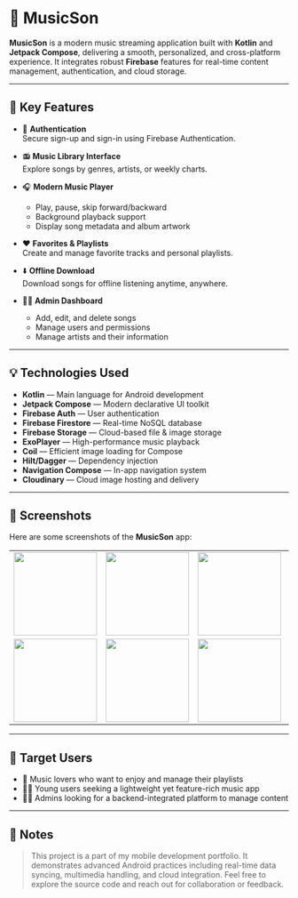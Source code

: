 # 🎵 MusicSon

**MusicSon** is a modern music streaming application built with **Kotlin** and **Jetpack Compose**, delivering a smooth, personalized, and cross-platform experience. It integrates robust **Firebase** features for real-time content management, authentication, and cloud storage.

---

## 🚀 Key Features

- 🔐 **Authentication**  
  Secure sign-up and sign-in using Firebase Authentication.

- 📻 **Music Library Interface**  
  Explore songs by genres, artists, or weekly charts.

- 🎧 **Modern Music Player**  
  - Play, pause, skip forward/backward  
  - Background playback support  
  - Display song metadata and album artwork

- ❤️ **Favorites & Playlists**  
  Create and manage favorite tracks and personal playlists.

- ⬇️ **Offline Download**  
  Download songs for offline listening anytime, anywhere.

- 🧑‍💼 **Admin Dashboard**  
  - Add, edit, and delete songs  
  - Manage users and permissions  
  - Manage artists and their information

---

## 💡 Technologies Used

- **Kotlin** — Main language for Android development  
- **Jetpack Compose** — Modern declarative UI toolkit  
- **Firebase Auth** — User authentication  
- **Firebase Firestore** — Real-time NoSQL database  
- **Firebase Storage** — Cloud-based file & image storage  
- **ExoPlayer** — High-performance music playback  
- **Coil** — Efficient image loading for Compose  
- **Hilt/Dagger** — Dependency injection  
- **Navigation Compose** — In-app navigation system  
- **Cloudinary** — Cloud image hosting and delivery

---

## 📸 Screenshots

Here are some screenshots of the **MusicSon** app:

<table align="center">
  <tr>
    <td><img src="https://res.cloudinary.com/dq64aidpx/image/upload/v1752124073/z6789895816875_427be0a774aec2fcf653d4faeb7119b2_dyh3xw.jpg" width="150"/></td>
    <td><img src="https://res.cloudinary.com/dq64aidpx/image/upload/v1752124074/z6789895829816_7a71bd31e8531994c34e8cf336516528_yubp0y.jpg" width="150"/></td>
    <td><img src="https://res.cloudinary.com/dq64aidpx/image/upload/v1752124074/z6789895840217_45ced197aa5582745146d8763a2b630b_fnvqfv.jpg" width="150"/></td>
    <td><img src="https://res.cloudinary.com/dq64aidpx/image/upload/v1752124074/z6789895856188_3b6a0a67a7155b8aaf8fecb264a82fb8_tqh9oo.jpg" width="150"/></td>
    <td><img src="https://res.cloudinary.com/dq64aidpx/image/upload/v1752124074/z6789895874631_98ccc79994514383f69155188181e631_zudrwk.jpg" width="150"/></td>
  </tr>
  <tr>
    <td><img src="https://res.cloudinary.com/dq64aidpx/image/upload/v1752124074/z6789895868777_584a7b0dcf5ba0607ff3e8c37c023d97_haj5cl.jpg" width="150"/></td>
    <td><img src="https://res.cloudinary.com/dq64aidpx/image/upload/v1752124075/z6789895895518_36705959821be43c537d74c4c9ace213_zw8em2.jpg" width="150"/></td>
    <td><img src="https://res.cloudinary.com/dq64aidpx/image/upload/v1752124074/z6789895901288_46f14ecbff60db9ae153b88c32680d45_ayvnuh.jpg" width="150"/></td>
    <td><img src="https://res.cloudinary.com/dq64aidpx/image/upload/v1752124075/z6789895918212_4c02484489d06ba6b733e18644bbef85_bzsrkx.jpg" width="150"/></td>
    <td><img src="https://res.cloudinary.com/dq64aidpx/image/upload/v1752124075/z6789895930139_43dd9cf0d573c044411a1f6791cc04a4_xhjk80.jpg" width="150"/></td>
  </tr>
</table>


---

## 🎯 Target Users

- 🎵 Music lovers who want to enjoy and manage their playlists  
- 👩‍💻 Young users seeking a lightweight yet feature-rich music app  
- 👨‍💼 Admins looking for a backend-integrated platform to manage content  

---

## 📝 Notes

> This project is a part of my mobile development portfolio. It demonstrates advanced Android practices including real-time data syncing, multimedia handling, and cloud integration. Feel free to explore the source code and reach out for collaboration or feedback.
